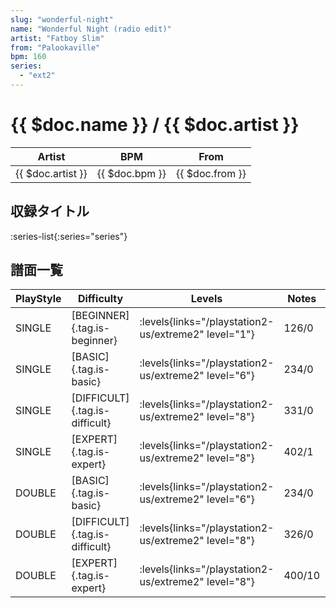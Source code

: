 ```yaml
---
slug: "wonderful-night"
name: "Wonderful Night (radio edit)"
artist: "Fatboy Slim"
from: "Palookaville"
bpm: 160
series:
  - "ext2"
---
```


# {{ $doc.name }} / {{ $doc.artist }}

|Artist|BPM|From|
|------|---|----|
|{{ $doc.artist }}|{{ $doc.bpm }}|{{ $doc.from }}|

## 収録タイトル

:series-list{:series="series"}

## 譜面一覧

|PlayStyle|Difficulty|Levels|Notes|Movie|
|---------|----------|------|-----|-----|
|SINGLE|[BEGINNER]{.tag.is-beginner}| :levels{links="/playstation2-us/extreme2" level="1"}|126/0||
|SINGLE|[BASIC]{.tag.is-basic}| :levels{links="/playstation2-us/extreme2" level="6"}|234/0||
|SINGLE|[DIFFICULT]{.tag.is-difficult}| :levels{links="/playstation2-us/extreme2" level="8"}|331/0||
|SINGLE|[EXPERT]{.tag.is-expert}| :levels{links="/playstation2-us/extreme2" level="8"}|402/1||
|DOUBLE|[BASIC]{.tag.is-basic}| :levels{links="/playstation2-us/extreme2" level="6"}|234/0||
|DOUBLE|[DIFFICULT]{.tag.is-difficult}| :levels{links="/playstation2-us/extreme2" level="8"}|326/0||
|DOUBLE|[EXPERT]{.tag.is-expert}| :levels{links="/playstation2-us/extreme2" level="8"}|400/10||
